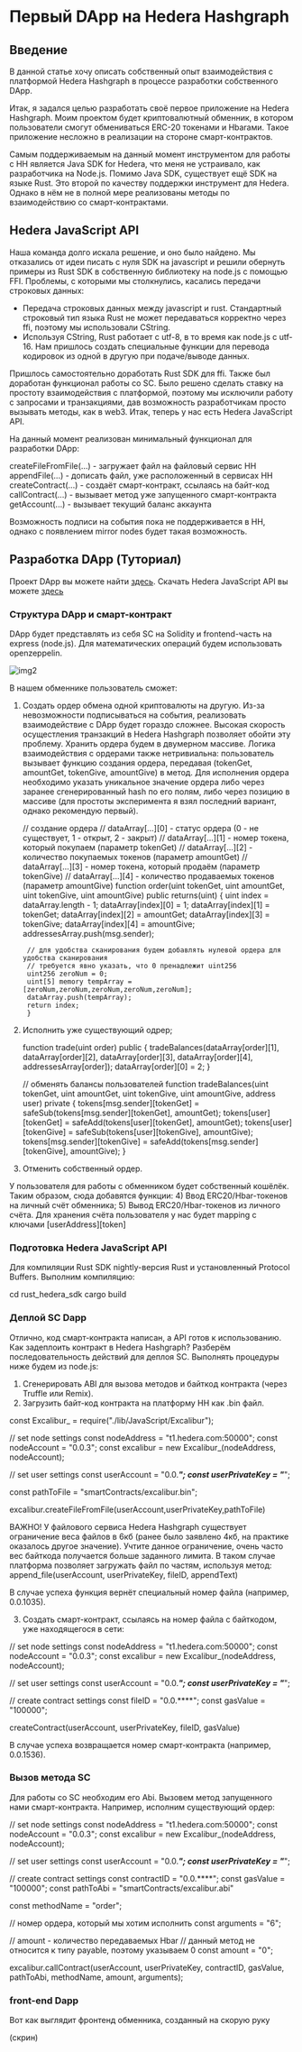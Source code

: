 # Первый DApp на Hedera Hashgraph

## Введение
В данной статье хочу описать собственный опыт взаимодействия с платформой Hedera Hashgraph в процессе разработки собственного DApp.

Итак, я задался целью разработать своё первое приложение на Hedera Hashgraph.
Моим проектом будет криптовалютный обменник, в котором пользователи смогут обмениваться ERC-20 токенами и Hbarами. Такое приложение несложно в реализации на стороне смарт-контрактов.

Самым поддерживаемым на данный момент инструментом для работы с HH является Java SDK for Hedera, что меня не устраивало, как разработчика на Node.js. Помимо Java SDK, существует ещё SDK на языке Rust. Это второй по качеству поддержки инструмент для Hedera. Однако в нём не в полной мере реализованы методы по взаимодействию со смарт-контрактами.


## Hedera JavaScript API 
Наша команда долго искала решение, и оно было найдено. Мы отказались от идеи писать с нуля SDK на javascript и решили обернуть примеры из Rust SDK в собственную библиотеку на node.js с помощью FFI. 
Проблемы, с которыми мы столкнулись, касались передачи строковых данных:
- Передача строковых данных между javascript и rust. Стандартный строковый тип языка Rust не может передаваться корректно через ffi, поэтому мы использовали CString.
- Используя CString, Rust работает с utf-8, в то время как node.js с utf-16. Нам пришлось создать специальные функции для перевода кодировок из одной в другую при подаче/выводе данных.

Пришлось самостоятельно доработать Rust SDK для ffi. Также был доработан функционал работы со SC. Было решено сделать ставку на простоту взаимодействия с платформой, поэтому мы исключили работу с запросами и транзакциями, дав возможность разработчикам просто вызывать методы, как в web3.
Итак, теперь у нас есть Hedera JavaScript API.

На данный момент реализован минимальный функционал для разработки DApp:

createFileFromFile(...) - загружает файл на файловый сервис HH
appendFile(...) - дописать файл, уже расположенный в сервисах HH
createContract(...) - создаёт смарт-контракт, ссылаясь на байт-код
callContract(...) - вызывает метод уже запущенного смарт-контракта
getAccount(...) - вызывает текущий баланс аккаунта

Возможность подписи на события пока не поддерживается в HH, однако с появлением mirror nodes будет такая возможность.

## Разработка DApp (Туториал)

Проект DApp вы можете найти [здесь](https://github.com/ZhdanoffAlexey/cryptocurrency-exchanger-hedera).
Скачать Hedera JavaScript API вы можете [здесь](https://github.com/xclbrio/hederajs)

### Структура DApp и смарт-контракт

DApp будет представлять из себя SC на Solidity и frontend-часть на express (node.js). Для математических операций будем использовать openzeppelin.

![img2](img/2.png)


В нашем обменнике пользователь сможет:
1) Создать ордер обмена одной криптовалюты на другую. Из-за невозможности подписываться на события, реализовать взаимодействие с DApp будет гораздо сложнее. Высокая скорость осущестления транзакций в Hedera Hashgraph позволяет обойти эту проблему. Хранить ордера будем в двумерном массиве.
Логика взаимодействия с ордерами также нетривиальна: пользователь вызывает функцию создания ордера, передавая (tokenGet, amountGet, tokenGive, amountGive) в метод. Для исполнения ордера необходимо указать уникальное значение ордера либо через заранее сгенерированный hash по его полям, либо через позицию в массиве (для простоты эксперимента я взял последний вариант, однако рекомендую первый).

	// создание ордера
	// dataArray[...][0] - статус ордера (0 - не существует, 1 - открыт, 2 - закрыт)
	// dataArray[...][1] - номер токена, который покупаем (параметр tokenGet)
	// dataArray[...][2] - количество покупаемых токенов (параметр amountGet)
	// dataArray[...][3] - номер токена, который продаём (параметр tokenGive)
	// dataArray[...][4] - количество продаваемых токенов (параметр amountGive)
	function order(uint tokenGet, uint amountGet, uint tokenGive, uint amountGive) public returns(uint) {
		uint index = dataArray.length - 1;
		dataArray[index][0] = 1;
		dataArray[index][1] = tokenGet;
		dataArray[index][2] = amountGet;
		dataArray[index][3] = tokenGive;
		dataArray[index][4] = amountGive;
		addressesArray.push(msg.sender);
		
		// для удобства сканирования будем добавлять нулевой ордера для удобства сканирования
		// требуется явно указать, что 0 пренадлежит uint256
		uint256 zeroNum = 0;
		uint[5] memory tempArray = [zeroNum,zeroNum,zeroNum,zeroNum,zeroNum];
		dataArray.push(tempArray);
		return index;
		}

2) Исполнить уже существующий одрер;
	
	function trade(uint order) public {
		tradeBalances(dataArray[order][1], dataArray[order][2], dataArray[order][3], dataArray[order][4], addressesArray[order]);
		dataArray[order][0] = 2;
	}
	
	// обменять балансы пользователей
	function tradeBalances(uint tokenGet, uint amountGet, uint tokenGive, uint amountGive, address user) private {
		tokens[msg.sender][tokenGet] = safeSub(tokens[msg.sender][tokenGet], amountGet);
		tokens[user][tokenGet] = safeAdd(tokens[user][tokenGet], amountGet);
		tokens[user][tokenGive] = safeSub(tokens[user][tokenGive], amountGive);
		tokens[msg.sender][tokenGive] = safeAdd(tokens[msg.sender][tokenGive], amountGive);
	}

3) Отменить собственный ордер.

У пользователя для работы с обменником будет собственный кошёлёк. Таким образом, сюда добавятся функции:
4) Ввод ERC20/Hbar-токенов на личный счёт обменника;
5) Вывод ERC20/Hbar-токенов из личного счёта.
Для хранения счёта пользователя у нас будет mapping с ключами [userAddress][token]


### Подготовка Hedera JavaScript API
Для компиляции Rust SDK nightly-версия Rust и установленный Protocol Buffers.
Выполним компиляцию:

cd rust_hedera_sdk
cargo build

### Деплой SC Dapp

Отлично, код смарт-контракта написан, а API готов к использованию. Как задеплоить контракт в Hedera Hashgraph?
Разберём последовательность действий для деплоя SC. Выполнять процедуры ниже будем из node.js:
1) Сгенерировать ABI для вызова методов и байткод контракта (через Truffle или Remix).
2) Загрузить байт-код контракта на платформу HH как .bin файл. 

const Excalibur_ = require("./lib/JavaScript/Excalibur");

// set node settings
const nodeAddress = "t1.hedera.com:50000";
const nodeAccount = "0.0.3";
const excalibur = new Excalibur_(nodeAddress, nodeAccount);

// set user settings
const userAccount = "0.0.***";
const userPrivateKey = "***";

const pathToFile = "smartContracts/excalibur.bin";

excalibur.createFileFromFile(userAccount,userPrivateKey,pathToFile)

ВАЖНО! У файлового сервиса Hedera Hashgraph существует ограничение веса файлов в 6кб (ранее было заявлено 4кб, на практике оказалось другое значение). Учтите данное ограничение, очень часто вес байткода получается больше заданного лимита. В таком случае платформа позволяет загружать файл по частям, используя метод: append_file(userAccount, userPrivateKey, fileID, appendText)

В случае успеха функция вернёт специальный номер файла (например, 0.0.1035).

3) Создать смарт-контракт, ссылаясь на номер файла с байткодом, уже находящегося в сети:

// set node settings
const nodeAddress = "t1.hedera.com:50000";
const nodeAccount = "0.0.3";
const excalibur = new Excalibur_(nodeAddress, nodeAccount);

// set user settings
const userAccount = "0.0.***";
const userPrivateKey = "***";

// create contract settings
const fileID = "0.0.****";
const gasValue = "100000";

createContract(userAccount, userPrivateKey, fileID, gasValue)

В случае успеха возвращается номер смарт-контракта (например, 0.0.1536).


### Вызов метода SC

Для работы со SC необходим его Abi.
Вызовем метод запущенного нами смарт-контракта. Например, исполним существующий ордер:

// set node settings
const nodeAddress = "t1.hedera.com:50000";
const nodeAccount = "0.0.3";
const excalibur = new Excalibur_(nodeAddress, nodeAccount);

// set user settings
const userAccount = "0.0.***";
const userPrivateKey = "***";

// create contract settings
const contractID = "0.0.****";
const gasValue = "100000";
const pathToAbi = "smartContracts/excalibur.abi"

const methodName = "order";

// номер ордера, который мы хотим исполнить
const arguments = "6";

// amount - количество передаваемых Hbar
// данный метод не относится к типу payable, поэтому указываем 0
const amount = "0";

excalibur.callContract(userAccount, userPrivateKey, contractID, gasValue, pathToAbi, methodName, amount, arguments);


### front-end Dapp

Вот как выглядит фронтенд обменника, созданный на скорую руку 

(скрин)






